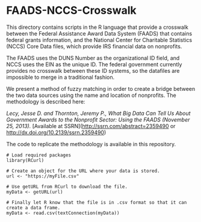 # FAADS-NCCS-Crosswalk

This directory contains scripts in the R language that provide a crosswalk between the Federal Assistance Award Data System (FAADS) that contains federal grants information, and the National Center for Charitable Statistics (NCCS) Core Data files, which provide IRS financial data on nonprofits.

The FAADS uses the DUNS Number as the organizational ID field, and NCCS uses the EIN as the unique ID. The federal government currently provides no crosswalk between these ID systems, so the datafiles are impossible to merge in a traditional fashion.

We present a method of fuzzy matching in order to create a bridge between the two data sources using the name and location of nonprofits. The methodology is described here:

*Lecy, Jesse D. and Thornton, Jeremy P., What Big Data Can Tell Us About Government Awards to the Nonprofit Sector: Using the FAADS (November 25, 2013).* [Available at SSRN](http://ssrn.com/abstract=2359490 or http://dx.doi.org/10.2139/ssrn.2359490)

The code to replicate the methodology is available in this repository.


~~~
# Load required packages 
library(RCurl)

# Create an object for the URL where your data is stored.
url <- "https://myFile.csv"

# Use getURL from RCurl to download the file.
myData <- getURL(url)

# Finally let R know that the file is in .csv format so that it can create a data frame.
myData <- read.csv(textConnection(myData))  
  
~~~
